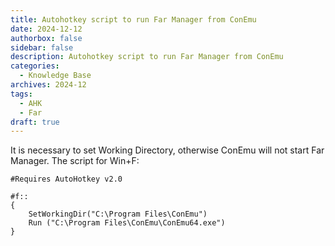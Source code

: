 ```yaml
---
title: Autohotkey script to run Far Manager from ConEmu
date: 2024-12-12
authorbox: false
sidebar: false
description: Autohotkey script to run Far Manager from ConEmu
categories:
  - Knowledge Base
archives: 2024-12
tags:
  - AHK
  - Far
draft: true
---
```


It is necessary to set Working Directory, otherwise ConEmu will not start Far Manager.
The script for Win+F:

```
#Requires AutoHotkey v2.0

#f::
{
    SetWorkingDir("C:\Program Files\ConEmu")
    Run ("C:\Program Files\ConEmu\ConEmu64.exe")
}
```

